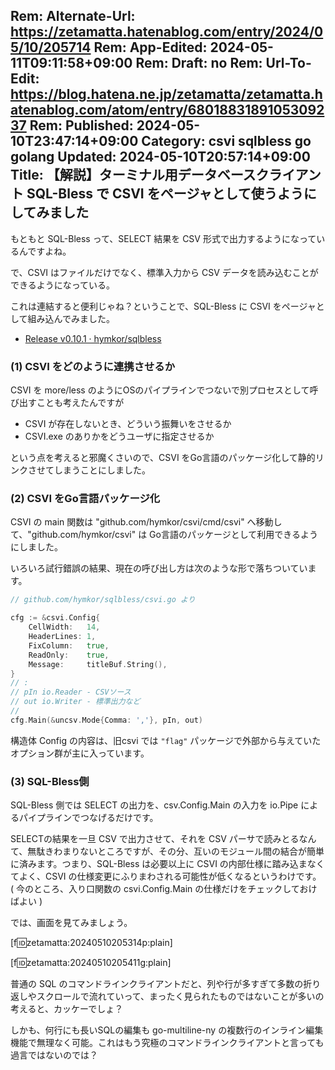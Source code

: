 Rem: Alternate-Url: https://zetamatta.hatenablog.com/entry/2024/05/10/205714
Rem: App-Edited: 2024-05-11T09:11:58+09:00
Rem: Draft: no
Rem: Url-To-Edit: https://blog.hatena.ne.jp/zetamatta/zetamatta.hatenablog.com/atom/entry/6801883189105309237
Rem: Published: 2024-05-10T23:47:14+09:00
Category: csvi sqlbless go golang
Updated: 2024-05-10T20:57:14+09:00
Title: 【解説】ターミナル用データベースクライアント SQL-Bless で CSVI をページャとして使うようにしてみました
---
もともと SQL-Bless って、SELECT 結果を CSV 形式で出力するようになっているんですよね。

で、CSVI はファイルだけでなく、標準入力から CSV データを読み込むことができるようになっている。

これは連結すると便利じゃね？ということで、SQL-Bless に CSVI をページャとして組み込んでみました。

+ [Release v0.10.1 · hymkor/sqlbless](https://github.com/hymkor/sqlbless/releases/tag/v0.10.1)

### (1) CSVI をどのように連携させるか

CSVI を more/less のようにOSのパイプラインでつないで別プロセスとして呼び出すことも考えたんですが

+ CSVI が存在しないとき、どういう振舞いをさせるか
+ CSVI.exe のありかをどうユーザに指定させるか

という点を考えると邪魔くさいので、CSVI をGo言語のパッケージ化して静的リンクさせてしまうことにしました。

### (2) CSVI をGo言語パッケージ化

CSVI の main 関数は "github.com/hymkor/csvi/cmd/csvi" へ移動して、"github.com/hymkor/csvi" は Go言語のパッケージとして利用できるようにしました。

いろいろ試行錯誤の結果、現在の呼び出し方は次のような形で落ちついています。

```go
// github.com/hymkor/sqlbless/csvi.go より

cfg := &csvi.Config{
    CellWidth:   14,
    HeaderLines: 1,
    FixColumn:   true,
    ReadOnly:    true,
    Message:     titleBuf.String(),
}
// :
// pIn io.Reader - CSVソース
// out io.Writer - 標準出力など
//
cfg.Main(&uncsv.Mode{Comma: ','}, pIn, out)
```

構造体 Config の内容は、旧csvi では `"flag"` パッケージで外部から与えていたオプション群が主に入っています。

### (3) SQL-Bless側

SQL-Bless 側では SELECT の出力を、csv.Config.Main の入力を io.Pipe によるパイプラインでつなげるだけです。

SELECTの結果を一旦 CSV で出力させて、それを CSV パーサで読みとるなんて、無駄きわまりないところですが、その分、互いのモジュール間の結合が簡単に済みます。つまり、SQL-Bless は必要以上に CSVI の内部仕様に踏み込まなくてよく、CSVI の仕様変更にふりまわされる可能性が低くなるというわけです。
( 今のところ、入り口関数の csvi.Config.Main の仕様だけをチェックしておけばよい )

では、画面を見てみましょう。

[f:id:zetamatta:20240510205314p:plain]

[f:id:zetamatta:20240510205411g:plain]

普通の SQL のコマンドラインクライアントだと、列や行が多すぎて多数の折り返しやスクロールで流れていって、まったく見られたものではないことが多いの考えると、カッケーでしょ？

しかも、何行にも長いSQLの編集も go-multiline-ny の複数行のインライン編集機能で無理なく可能。これはもう究極のコマンドラインクライアントと言っても過言ではないのでは？
